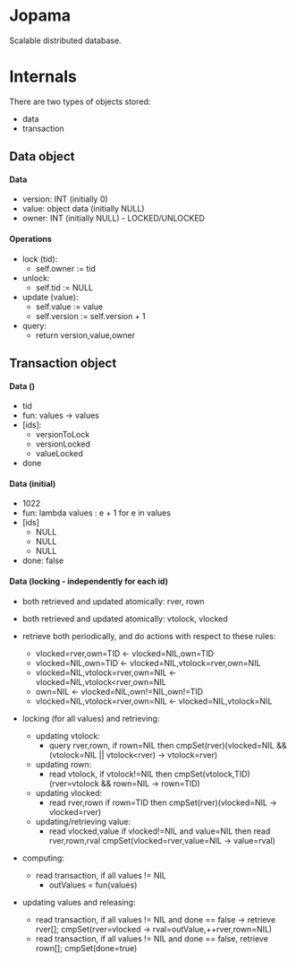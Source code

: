 # Jopama
Scalable distributed database.

# Internals
There are two types of objects stored:
* data
* transaction

## Data object
#### Data
* version: INT (initially 0)
* value: object data (initially NULL)
* owner: INT (initially NULL) - LOCKED/UNLOCKED

#### Operations
* lock (tid):
	* self.owner := tid
* unlock:
	* self.tid := NULL
* update (value):
	* self.value := value 
	* self.version := self.version + 1
* query:
	* return version,value,owner

## Transaction object
#### Data ()
* tid
* fun: values -> values
* [ids]:
	* versionToLock
	* versionLocked
	* valueLocked
* done

#### Data (initial)
* 1022
* fun: lambda values : e + 1 for e in values
* [ids]
	* NULL
	* NULL
	* NULL
* done: false

#### Data (locking - independently for each id)
* both retrieved and updated atomically: rver, rown
* both retrieved and updated atomically: vtolock, vlocked
* retrieve both periodically, and do actions with respect to these rules:
	* vlocked=rver,own=TID <- vlocked=NIL,own=TID
	* vlocked=NIL,own=TID <- vlocked=NIL,vtolock=rver,own=NIL
	* vlocked=NIL,vtolock=rver,own=NIL <- vlocked=NIL,vtolock<rver,own=NIL
	* own=NIL <- vlocked=NIL,own!=NIL,own!=TID
	* vlocked=NIL,vtolock=rver,own=NIL <- vlocked=NIL,vtolock=NIL

* locking (for all values) and retrieving:
	* updating vtolock:
		* query rver,rown, if rown=NIL then cmpSet(rver)(vlocked=NIL && (vtolock=NIL || vtolock<rver) -> vtolock=rver)
	* updating rown:
		* read vtolock, if vtolock!=NIL then cmpSet(vtolock,TID)(rver=vtolock && rown=NIL -> rown=TID)
	* updating vlocked:
		* read rver,rown if rown=TID then cmpSet(rver)(vlocked=NIL -> vlocked=rver)
	* updating/retrieving value:
		* read vlocked,value if vlocked!=NIL and value=NIL then read rver,rown,rval cmpSet(vlocked=rver,value=NIL -> value=rval)

* computing:
	* read transaction, if all values != NIL
		* outValues = fun(values)

* updating values and releasing:
	* read transaction, if all values != NIL and done == false -> retrieve rver[]; cmpSet(rver=vlocked -> rval=outValue,++rver,rown=NIL)
	* read transaction, if all values != NIL and done == false, retrieve rown[]; cmpSet(done=true)
